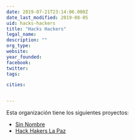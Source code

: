```yaml
---
date: 2019-07-21T23:14:06.000Z
date_last_modified: 2019-08-05
uid: hacks-hackers
title: "Hacks Hackers"
legal_name: 
description: ""
org_type: 
website: 
year_founded: 
facebook: 
twitter: 
tags:

cities: 


---
```


Esta organización tiene los siguientes proyectos:

- [Sin Nombre](/proyectos/sin-nombre)
- [Hack Hakers La Paz](/proyectos/hack-hakers-la-paz)
